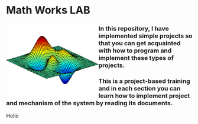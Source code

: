 # Math Works LAB

<img src="https://github.com/arash-mehrzadi/arash-mehrzadi/blob/main/temp/MWG.gif" align="left" alt="Micro" width="250" height="200">

### In this repository, I have implemented simple projects so that you can get acquainted with how to program and implement these types of projects.

### This is a project-based training and in each section you can learn how to implement project and mechanism of the system by reading its documents.

<p align="left">
       Hello
  </p>
